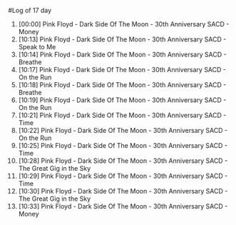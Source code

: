 #Log of 17 day

1. [00:00] Pink Floyd - Dark Side Of The Moon - 30th Anniversary SACD - Money
1. [10:13] Pink Floyd - Dark Side Of The Moon - 30th Anniversary SACD - Speak to Me
1. [10:14] Pink Floyd - Dark Side Of The Moon - 30th Anniversary SACD - Breathe
1. [10:17] Pink Floyd - Dark Side Of The Moon - 30th Anniversary SACD - On the Run
1. [10:18] Pink Floyd - Dark Side Of The Moon - 30th Anniversary SACD - Breathe
1. [10:19] Pink Floyd - Dark Side Of The Moon - 30th Anniversary SACD - On the Run
1. [10:21] Pink Floyd - Dark Side Of The Moon - 30th Anniversary SACD - Time
1. [10:22] Pink Floyd - Dark Side Of The Moon - 30th Anniversary SACD - On the Run
1. [10:25] Pink Floyd - Dark Side Of The Moon - 30th Anniversary SACD - Time
1. [10:28] Pink Floyd - Dark Side Of The Moon - 30th Anniversary SACD - The Great Gig in the Sky
1. [10:29] Pink Floyd - Dark Side Of The Moon - 30th Anniversary SACD - Time
1. [10:30] Pink Floyd - Dark Side Of The Moon - 30th Anniversary SACD - The Great Gig in the Sky
1. [10:33] Pink Floyd - Dark Side Of The Moon - 30th Anniversary SACD - Money
